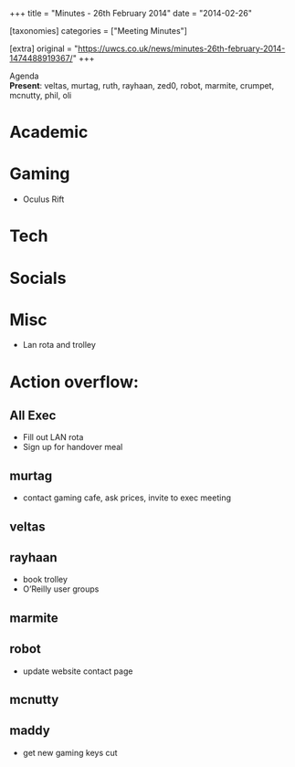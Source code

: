 +++
title = "Minutes - 26th February 2014"
date = "2014-02-26"

[taxonomies]
categories = ["Meeting Minutes"]

[extra]
original = "https://uwcs.co.uk/news/minutes-26th-february-2014-1474488919367/"
+++

Agenda  
**Present**: veltas, murtag, ruth, rayhaan, zed0, robot, marmite, crumpet, mcnutty, phil, oli

# Academic

# Gaming

  - Oculus Rift

# Tech

# Socials

# Misc

  - Lan rota and trolley

# Action overflow:

## All Exec

  - Fill out LAN rota
  - Sign up for handover meal

## murtag

  - contact gaming cafe, ask prices, invite to exec meeting

## veltas

## rayhaan

  - book trolley
  - O’Reilly user groups

## marmite

## robot

  - update website contact page

## mcnutty

## maddy

  - get new gaming keys cut
